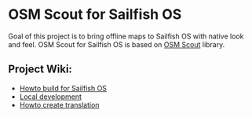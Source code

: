 # OSM Scout for Sailfish OS

Goal of this project is to bring offline maps to Sailfish OS with native look and feel.
OSM Scout for Sailfish OS is based on [OSM Scout](http://wiki.openstreetmap.org/wiki/Libosmscout) 
library.

## Project Wiki:

 - [Howto build for Sailfish OS](https://github.com/Karry/osmscout-sailfish/wiki/Howto-build-for-Sailfish-OS)
 - [Local development](https://github.com/Karry/osmscout-sailfish/wiki/Local-development)
 - [Howto create translation](https://github.com/Karry/osmscout-sailfish/wiki/Howto-create-translation)

